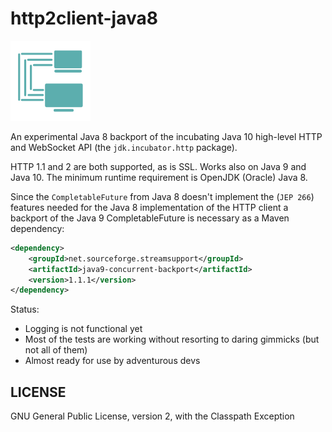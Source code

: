 # http2client-java8

![](art/streamsupport-sf.png)

An experimental Java 8 backport of the incubating Java 10 high-level HTTP and WebSocket API (the `jdk.incubator.http` package).

HTTP 1.1 and 2 are both supported, as is SSL. Works also on Java 9 and Java 10. The minimum runtime requirement is OpenJDK (Oracle) Java 8.


Since the `CompletableFuture` from Java 8 doesn't implement the (`JEP 266`) features needed for the Java 8 implementation
of the HTTP client a backport of the Java 9 CompletableFuture is necessary as a Maven dependency:

```xml
<dependency>
    <groupId>net.sourceforge.streamsupport</groupId>
    <artifactId>java9-concurrent-backport</artifactId>
    <version>1.1.1</version>
</dependency>
```

Status:

* Logging is not functional yet
* Most of the tests are working without resorting to daring gimmicks (but not all of them)
* Almost ready for use by adventurous devs


## LICENSE

GNU General Public License, version 2, with the Classpath Exception
